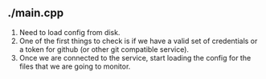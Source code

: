 ## ./main.cpp
1. Need to load config from disk. 
2. One of the first things to check is if we have a valid set of credentials or a token for github (or other git compatible service).
3. Once we are connected to the service, start loading the config for the files that we are going to monitor. 